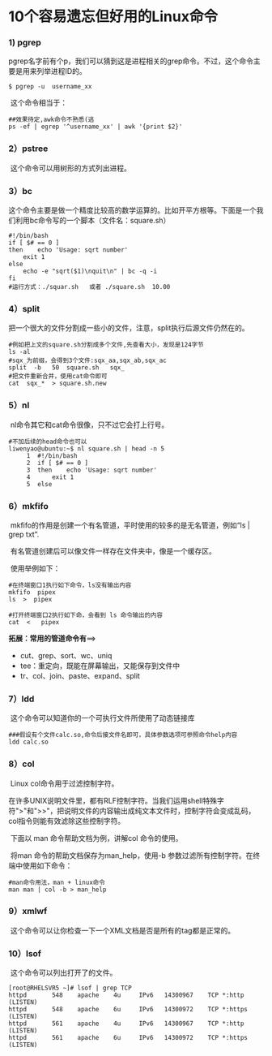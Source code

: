 # 10个容易遗忘但好用的Linux命令



### 1)   pgrep

​	pgrep名字前有个p，我们可以猜到这是进程相关的grep命令。不过，这个命令主要是用来列举进程ID的。

```shell
$ pgrep -u  username_xx
```

​	这个命令相当于：

```shell
##效果待定,awk命令不熟悉(逃
ps -ef | egrep '^username_xx' | awk '{print $2}'   
```

### 2）pstree

​	这个命令可以用树形的方式列出进程。

### 3）bc

​	这个命令主要是做一个精度比较高的数学运算的。比如开平方根等。下面是一个我们利用bc命令写的一个脚本（文件名：square.sh）

```shell
#!/bin/bash
if [ $# == 0 ]
then    echo 'Usage: sqrt number'    
	exit 1
else    
	echo -e "sqrt($1)\nquit\n" | bc -q -i
fi
#运行方式：./squar.sh   或者 ./square.sh  10.00
```

### 4）split

​	把一个很大的文件分割成一些小的文件，注意，split执行后源文件仍然在的。

```shell
#例如把上文的square.sh分割成多个文件,先查看大小，发现是124字节
ls -al 
#sqx_为前缀，会得到3个文件:sqx_aa,sqx_ab,sqx_ac
split  -b   50  square.sh   sqx_  
#把文件重新合并，使用cat命令即可
cat  sqx_*  > square.sh.new
```

### 5）nl

​	nl命令其它和cat命令很像，只不过它会打上行号。

```shell
#不加后续的head命令也可以
liwenyao@ubuntu:~$ nl square.sh | head -n 5
     1	#!/bin/bash
     2	if [ $# == 0 ]
     3	then    echo 'Usage: sqrt number'    
     4		exit 1
     5	else 
```

### 6）mkfifo

​	mkfifo的作用是创建一个有名管道，平时使用的较多的是无名管道，例如“ls | grep txt”.

​	有名管道创建后可以像文件一样存在文件夹中，像是一个缓存区。

​	使用举例如下：

```shell
#在终端窗口1执行如下命令，ls没有输出内容
mkfifo  pipex
ls  >  pipex

#打开终端窗口2执行如下命，会看到 ls 命令输出的内容
cat  <   pipex 
```

**拓展：常用的管道命令有**==>

- cut、grep、sort、wc、uniq
- tee：重定向，既能在屏幕输出，又能保存到文件中
- tr、col、join、paste、expand、split

### 7）ldd

​	这个命令可以知道你的一个可执行文件所使用了动态链接库
```shell
###假设有个文件calc.so,命令后接文件名即可，具体参数选项可参照命令help内容
ldd calc.so
```

### 8）col

​	Linux col命令用于过滤控制字符。

​	在许多UNIX说明文件里，都有RLF控制字符。当我们运用shell特殊字符">"和">>"，把说明文件的内容输出成纯文本文件时，控制字符会变成乱码，col指令则能有效滤除这些控制字符。

​	下面以 man 命令帮助文档为例，讲解col 命令的使用。

​	将man 命令的帮助文档保存为man_help，使用-b 参数过滤所有控制字符。在终端中使用如下命令：

```shell
#man命令用法，man + linux命令
man man | col -b > man_help 
```

### 9）xmlwf

​	这个命令可以让你检查一下一个XML文档是否是所有的tag都是正常的。

### 10）lsof

​	这个命令可以列出打开了的文件。

```shell
[root@RHELSVR5 ~]# lsof | grep TCP
httpd       548    apache    4u     IPv6   14300967    TCP *:http (LISTEN)
httpd       548    apache    6u     IPv6   14300972    TCP *:https (LISTEN)
httpd       561    apache    4u     IPv6   14300967    TCP *:http (LISTEN)
httpd       561    apache    6u     IPv6   14300972    TCP *:https (LISTEN)
```
